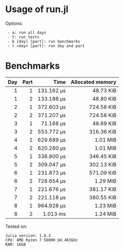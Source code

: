 # Usage of run.jl

Options:
```
 - a: run all days
 - t: run tests
 - b [day] [part]: run benchmarks
 - r <day> [part]: run day and part
```

# Benchmarks

|  Day | Part |       Time | Allocated memory |
| ---: | ---: | ---------: | ---------------: |
|    1 |    1 | 131.162 μs |        48.73 KiB |
|    1 |    2 | 133.188 μs |        48.80 KiB |
|    2 |    1 | 372.603 μs |       724.58 KiB |
|    2 |    2 | 371.207 μs |       724.58 KiB |
|    3 |    1 |  71.168 μs |        48.69 KiB |
|    3 |    2 | 553.772 μs |       316.36 KiB |
|    4 |    1 | 629.689 μs |         1.01 MiB |
|    4 |    2 | 620.260 μs |         1.01 MiB |
|    5 |    1 | 338.800 μs |       346.45 KiB |
|    5 |    2 | 309.047 μs |       302.13 KiB |
|    6 |    1 | 231.873 μs |       571.09 KiB |
|    6 |    2 | 728.654 μs |         1.29 MiB |
|    7 |    1 | 221.676 μs |       381.17 KiB |
|    7 |    2 | 221.118 μs |       380.55 KiB |
|    8 |    1 | 964.928 μs |         1.23 MiB |
|    8 |    2 |   1.013 ms |         1.24 MiB |


Tested on:
```
Julia version: 1.8.3
CPU: AMD Ryzen 7 5800H @4.463GHz
RAM: 16GB
```
